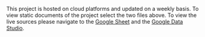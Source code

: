 This project is hosted on cloud platforms and updated on a weekly basis. To view static documents of the project select the two files above. To view the live sources please navigate to the [Google Sheet](https://docs.google.com/spreadsheets/d/1Q5B2RS-O3zRHBMSQaXPVrWsegu3yrsxECwC2HTxcd1U/edit?usp=sharing) and the [Google Data Studio](https://datastudio.google.com/s/uPXZW35EvPo).

